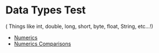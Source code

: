 # Data Types Test
( Things like int, double, long, short, byte, float, String, etc...!)

  * [Numerics](numerics.md)
  * [Numerics Comparisons](numerics_comparisons.md)
